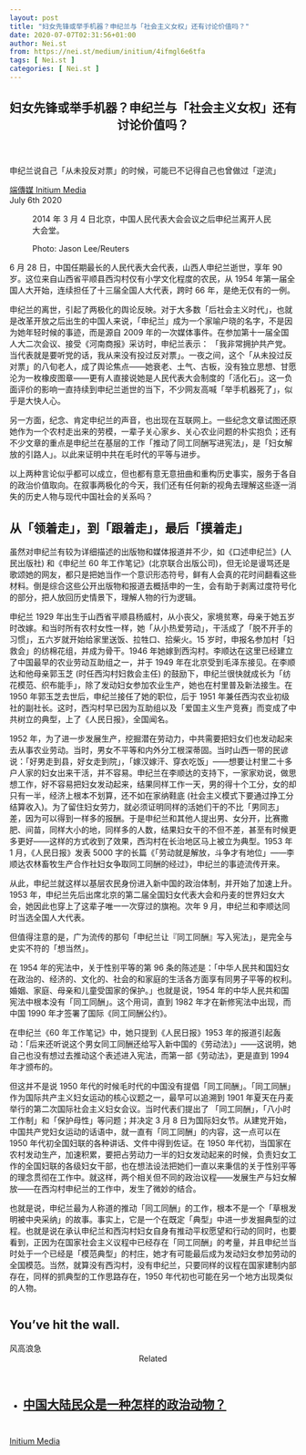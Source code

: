 ```yaml
---
layout: post
title: "妇女先锋或举手机器？申纪兰与「社会主义女权」还有讨论价值吗？"
date: 2020-07-07T02:31:56+01:00
author: Nei.st
from: https://nei.st/medium/initium/4ifmgl6e6tfa
tags: [ Nei.st ]
categories: [ Nei.st ]
---
```


<article class="post-22526 post type-post status-publish format-standard hentry category-initium" id="post-22526"> <header class="page-header medium Archives"><div class="page-header__image"></div><div class="page-header__content"><h1 class="page-title text-align-center">妇女先锋或举手机器？申纪兰与「社会主义女权」还有讨论价值吗？</h1></div> </header><div class="entry-content aesop-entry-content" id="post-22526-content"><link as="font" crossorigin="anonymous" href="//cdn.jsdelivr.net/gh/0nd1jyU39XQ/_/glyph/font-face/0uIzqoZjSuJfvSBnvgXTcApMtcVhMcpr.woff" rel="preload" type="font/woff"/><link as="font" crossorigin="anonymous" href="//cdn.jsdelivr.net/gh/0nd1jyU39XQ/_/glyph/font-face/1sTnSLZWDKucPX6SAk.woff" rel="preload" type="font/woff"/><p class="blog-post__description">申纪兰说自己「从未投反对票」的时候，可能已不记得自己也曾做过「逆流」</p><span id="more-22526"></span><div class="container uiScale uiScale-ui--regular uiScale-caption--regular u-flexCenter u-marginVertical24 u-fontSize15 js-postMetaLockup"><div class="u-flex0"><a class="initium __link-logo" dir="auto" href="//nei.st/medium/initium"></a></div><div class="u-flex1 u-paddingLeft15 u-overflowHidden"><div class="u-paddingBottom3"><a class="initium __link-logo" dir="auto" href="//nei.st/medium/initium">端傳媒 Initium Media</a></div><div class="ui-caption u-noWrapWithEllipsis js-testPostMetaInlineSupplemental"><time>July 6th 2020</time></div></div></div><div class="container img"><div class="aspectRatioPlaceholder"><div class="progressiveMedia" data-height="720" data-width="1080">  <img alt="" class="progressiveMedia-image" data-src="https://cdn.jsdelivr.net/gh/0nd1jyU39XQ/_/img/1/575eda64e512497ca960237cfa75aed0.jpg" src="https://cdn.jsdelivr.net/gh/0nd1jyU39XQ/_/img/1/575eda64e512497ca960237cfa75aed0.jpg"/></div></div><div class="aesop-image-component"> <figure class="aesop-image-component-image aesop-component-align-center aesop-image-component-caption-left"> <figcaption class="aesop-image-component-caption"><p class="aesop-cap-description">2014 年 3 月 4 日北京，中国人民代表大会会议之后申纪兰离开人民大会堂。</p><p class="aesop-cap-cred">Photo: Jason Lee/Reuters</p> </figcaption> </figure></div></div><p>6 月 28 日，中国任期最长的人民代表大会代表，山西人申纪兰逝世，享年 90 岁。这位来自山西省平顺县西沟村仅有小学文化程度的农民，从 1954 年第一届全国人大开始，连续担任了十三届全国人大代表，跨时 66 年，是绝无仅有的一例。</p><p>申纪兰的离世，引起了两极化的舆论反映。对于大多数「后社会主义时代」，也就是改革开放之后出生的中国人来说，「申纪兰」成为一个家喻户晓的名字，不是因为她年轻时候的事迹，而是源自 2009 年的一次媒体事件。在参加第十一届全国人大二次会议、接受《河南商报》采访时，申纪兰表示： 「我非常拥护共产党。当代表就是要听党的话，我从来没有投过反对票」。一夜之间，这个「从未投过反对票」的八旬老人，成了舆论焦点——她衰老、土气、古板，没有独立思想、甘愿沦为一枚橡皮图章——更有人直接说她是人民代表大会制度的「活化石」。这一负面评价的影响一直持续到申纪兰逝世的当下，不少网友高喊「举手机器死了」，似乎是大快人心。</p><p>另一方面，纪念、肯定申纪兰的声音，也出现在互联网上。一些纪念文章试图还原她作为一个农村走出来的劳模，一辈子关心家乡、关心农业问题的朴实抱负；还有不少文章的重点是申纪兰在基层的工作「推动了同工同酬写进宪法」，是「妇女解放的引路人」。以此来证明中共在毛时代的平等与进步。</p><p>以上两种言论似乎都可以成立，但也都有意无意扭曲和重构历史事实，服务于各自的政治价值取向。在叙事两极化的今天，我们还有任何新的视角去理解这些逐一消失的历史人物与现代中国社会的关系吗？</p><h2 class="txt-knockout txt-knockout--pink-purple">从「领着走」，到「跟着走」，最后「摸着走」</h2><p>虽然对申纪兰有较为详细描述的出版物和媒体报道并不少，如《口述申纪兰》(人民出版社) 和《申纪兰 60 年工作笔记》(北京联合出版公司)，但无论是谩骂还是歌颂她的网友，都只是把她当作一个意识形态符号，鲜有人会真的花时间翻看这些材料。倒是综合这些公开出版物和报道去概括申的一生，会有助于剥离过度符号化的部分，把人放回历史情景下，理解人物的行为逻辑。</p><div class="code-block code-block-1" style="margin: 8px 0; clear: both;"><div class="container ads_KbHEVhh8Rw"><div class="card card--blog post-sidebar"><div class="card-body"><div class="logo_ngcontent-kty-0"> </div><div class="iframe-blocker U6XAMK63Vh00WqvF2BacIQ"><div class="background-h60B"> </div><div class="WumZiPCS4MeMw4pxQ"> </div></div></div><div class="card-footer"><div class="card-footer-wrapper" layout="row bottom-left"></div></div></div></div></div><p>申纪兰 1929 年出生于山西省平顺县杨威村，从小丧父，家境贫寒，母亲于她五岁时改嫁。和当时所有农村女性一样，她「从小热爱劳动」，干活成了「脱不开手的习惯」，五六岁就开始给家里送饭、拉牲口、拾柴火。15 岁时，申报名参加村「妇救会」的纺棉花组，并成为骨干。1946 年她嫁到西沟村。李顺达在这里已经建立了中国最早的农业劳动互助组之一，并于 1949 年在北京受到毛泽东接见。在李顺达和他母亲郭玉芝 (时任西沟村妇救会主任) 的鼓励下，申纪兰很快就成长为「纺花模范、织布能手」，除了发动妇女参加农业生产，她也在村里普及新法接生。在 1950 年郭玉芝去世后，申纪兰接任了她的职位，后于 1951 年兼任西沟农业初级社的副社长。这时，西沟村早已因为互助组以及「爱国主义生产竞赛」而变成了中共树立的典型，上了《人民日报》，全国闻名。</p><p>1952 年，为了进一步发展生产，挖掘潜在劳动力，中共需要把妇女们也发动起来去从事农业劳动。当时，男女不平等和内外分工根深蒂固。当时山西一带的民谚说：「好男走到县，好女走到院」，「嫁汉嫁汗、穿衣吃饭」——想要让村里二十多户人家的妇女出来干活，并不容易。申纪兰在李顺达的支持下，一家家劝说，做思想工作，好不容易把妇女发动起来，结果同样工作一天，男的得十个工分，女的却只有一半，经济上根本不划算，还不如在家纳鞋底 (社会主义模式下要通过挣工分结算收入)。为了留住妇女劳力，就必须证明同样的活她们干的不比「男同志」差，因为可以得到一样多的报酬。于是申纪兰和其他人提出男、女分开，比赛撒肥、间苗，同样大小的地，同样多的人数，结果妇女干的不但不差，甚至有时候更多更好——这样的方式收到了效果，西沟村在长治地区马上被立为典型。1953 年 1 月，《人民日报》发表 5000 字的长篇《「劳动就是解放，斗争才有地位」——李顺达农林畜牧生产合作社妇女争取同工同酬的经过》，申纪兰的事迹流传开来。</p><p>从此，申纪兰就这样以基层农民身份进入新中国的政治体制，并开始了加速上升。1953 年，申纪兰先后出席北京的第二届全国妇女代表大会和丹麦的世界妇女大会，她因此也穿上了这辈子唯一一次穿过的旗袍。次年 9 月，申纪兰和李顺达同时当选全国人大代表。</p><p>但值得注意的是，广为流传的那句「申纪兰让『同工同酬』写入宪法」，是完全与史实不符的「想当然」。</p><p>在 1954 年的宪法中，关于性别平等的第 96 条的陈述是：「中华人民共和国妇女在政治的、经济的、文化的、社会的和家庭的生活各方面享有同男子平等的权利。婚姻、家庭、母亲和儿童受国家的保护。」也就是说，1954 年的中华人民共和国宪法中根本没有「同工同酬」。这个用词，直到 1982 年才在新修宪法中出现，而中国 1990 年才签署了国际《同工同酬公约》。</p><p>在申纪兰《60 年工作笔记》中，她只提到《人民日报》1953 年的报道引起轰动：「后来还听说这个男女同工同酬还给写入新中国的《劳动法》」——这说明，她自己也没有想过去推动这个表述进入宪法，而第一部《劳动法》，更是直到 1994 年才颁布的。</p><div class="code-block code-block-1" style="margin: 8px 0; clear: both;"><div class="container ads_KbHEVhh8Rw"><div class="card card--blog post-sidebar"><div class="card-body"><div class="logo_ngcontent-kty-0"> </div><div class="iframe-blocker U6XAMK63Vh00WqvF2BacIQ"><div class="background-h60B"> </div><div class="WumZiPCS4MeMw4pxQ"> </div></div></div><div class="card-footer"><div class="card-footer-wrapper" layout="row bottom-left"></div></div></div></div></div><p>但这并不是说 1950 年代的时候毛时代的中国没有提倡「同工同酬」。「同工同酬」作为国际共产主义妇女运动的核心议题之一，最早可以追溯到 1901 年夏天在丹麦举行的第二次国际社会主义妇女会议。当时代表们提出了 「同工同酬」，「八小时工作制」和「保护母性」等问题；并决定 3 月 8 日为国际妇女节。从建党开始，中国共产党妇女运动的话语中，就一直有「同工同酬」的内容，这一点可以在 1950 年代初全国妇联的各种讲话、文件中得到佐证。在 1950 年代初，当国家在农村发动生产，加速积累，要把占劳动力一半的妇女发动起来的时候，负责妇女工作的全国妇联的各级妇女干部，也在想法设法把她们一直以来秉信的关于性别平等的理念贯彻在工作中。就这样，两个相关但不同的政治议程——发展生产与妇女解放——在西沟村申纪兰的工作中，发生了微妙的结合。</p><p>也就是说，申纪兰最为人称道的推动「同工同酬」的工作，根本不是一个「草根发明被中央采纳」的故事。事实上，它是一个在既定「典型」中进一步发掘典型的过程。也就是说在承认申纪兰和西沟村妇女自身有推动平权愿望和行动的同时，也要看到，正因为在国家社会主义议程中已经存在「同工同酬」的考量，并且申纪兰当时处于一个已经是「模范典型」的村庄，她才有可能最后成为发动妇女参加劳动的全国模范。当然，就算没有西沟村，没有申纪兰，只要同样的议程在国家建制内部存在，同样的抓典型的工作思路存在，1950 年代初也可能在另一个地方出现类似的人物。</p><div class="aesop-content-comp-wrap aesop-content-comp-columns-1" id="aesop-content-component"><div class="container img gfw edge"><div class="BarrierFailsafe__fullBarrier___2bFWd"><div class="aspectRatioPlaceholder nykpaywall"><div class="progressiveMedia" data-height="880" data-width="1040">  <img alt="" class="progressiveMedia-image lazyload" data-src="https://cdn.jsdelivr.net/gh/0nd1jyU39XQ/_/img/1/full-desktop@2x.png" src="https://cdn.jsdelivr.net/gh/0nd1jyU39XQ/_/img/1/full-desktop@2x.png"/></div></div><h1 class="BarrierFailsafe__header___1VGQh">You’ve hit the wall.</h1><div class="BarrierFailsafe__body___2hQxl">风高浪急 <a class="wdAUwEkxSXQjBoQ" href="https://nei.st/medium/j2c6srlbezlceyrdintsxq" rel="noopener noreferrer nofollow" target="_blank"><span class="svgIcon svgIcon--questionMark svgIcon--19px"></span></a></div></div></div></div><section class="jsx-1092709871 collection"><header class="jsx-1092709871 container"><span class="jsx-65431776 text-icon text-right size-md spacing-xxtight weight-medium"><span class="jsx-65431776 text"><span class="jsx-1092709871">Related</span></span></span></header><ul class="jsx-1092709871 collection-list"><li class="jsx-1092709871"><section class="jsx-2013367371 container"><div class="jsx-2013367371 content no-cover type-collection"><div class="jsx-2013367371 left"> <a class="jsx-2013367371" href="https://nei.st/medium/initium/mainland-political-belief-action"><h2 class="jsx-2996311878 sidebar">中国大陆民众是一种怎样的政治动物？</h2> </a></div></div></section></li></ul></section><div class="container qyoLgsBMfk2RyP6PZqEQUQ"><div class="TA9FsqtAclEQEnnC"><a class="q9pBoz6iftkg" href="https://nei.st/medium/initium?source=https://theinitium.com/article/20200706-opinion-shenjilan-feminism-chinese-socialism/" rel="noopener noreferrer nofollow"><div class="ISq0AssRMiRdK46s31e1tA"><div class="VBC0sS11TRzyNj7ur4DqLQ"></div></div></a></div></div><div class="code-block code-block-2" style="margin: 8px 0; clear: both;"> <br/><div class="container ads_KbHEVhh8Rw"><div class="card card--blog post-sidebar"><div class="card-body"><div class="logo_ngcontent-kty-0"> </div><div class="iframe-blocker U6XAMK63Vh00WqvF2BacIQ"><div class="background-h60B"> </div><div class="WumZiPCS4MeMw4pxQ"> </div></div></div><div class="card-footer"><div class="card-footer-wrapper" layout="row bottom-left"></div></div></div></div></div></div> <footer class="entry-footer"><div class="categories icon-link"><a href="https://nei.st/category/medium/initium" rel="category tag">Initium Media</a></div> </footer></article>

